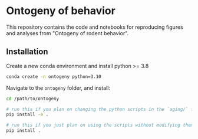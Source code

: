 # Ontogeny of behavior

This repository contains the code and notebooks for reproducing figures and analyses from "Ontogeny of rodent behavior".

## Installation

Create a new conda environment and install python >= 3.8

```bash
conda create -n ontogeny python=3.10
```

Navigate to the `ontogeny` folder, and install:

```bash
cd /path/to/ontogeny

# run this if you plan on changing the python scripts in the `aging/` folder
pip install -e .

# run this if you just plan on using the scripts without modifying them
pip install .
```
